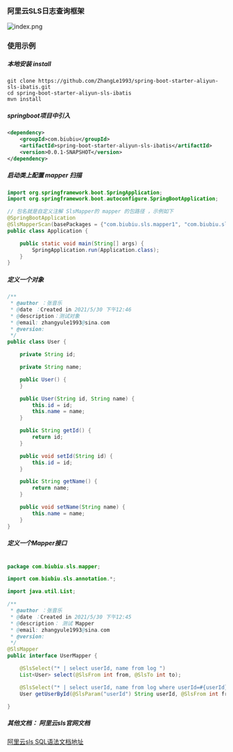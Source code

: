 ### 阿里云SLS日志查询框架

![index.png](https://socialify.git.ci/ZhangLe1993/spring-boot-starter-aliyun-sls-ibatis/image?description=1&font=Rokkitt&forks=1&issues=1&language=1&name=1&pattern=Signal&pulls=1&stargazers=1&theme=Light)

### 使用示例

#####  本地安装 install

```shell
git clone https://github.com/ZhangLe1993/spring-boot-starter-aliyun-sls-ibatis.git
cd spring-boot-starter-aliyun-sls-ibatis
mvn install
```

#####  springboot项目中引入

```xml
<dependency>
    <groupId>com.biubiu</groupId>
    <artifactId>spring-boot-starter-aliyun-sls-ibatis</artifactId>
    <version>0.0.1-SNAPSHOT</version>
</dependency>
```

##### 启动类上配置 mapper 扫描

```java
import org.springframework.boot.SpringApplication;
import org.springframework.boot.autoconfigure.SpringBootApplication;

// 包名就是自定义注解 SlsMapper的 mapper 的包路径 ，示例如下
@SpringBootApplication
@SlsMapperScan(basePackages = {"com.biubiu.sls.mapper1", "com.biubiu.sls.mapper2"})
public class Application {

    public static void main(String[] args) {
        SpringApplication.run(Application.class);
    }
}
```

##### 定义一个对象

```java
/**
 * @author ：张音乐
 * @date ：Created in 2021/5/30 下午12:46
 * @description：测试对象
 * @email: zhangyule1993@sina.com
 * @version:
 */
public class User {

    private String id;

    private String name;

    public User() {
    }

    public User(String id, String name) {
        this.id = id;
        this.name = name;
    }

    public String getId() {
        return id;
    }

    public void setId(String id) {
        this.id = id;
    }

    public String getName() {
        return name;
    }

    public void setName(String name) {
        this.name = name;
    }
}
```

##### 定义一个Mapper接口

```java

package com.biubiu.sls.mapper;

import com.biubiu.sls.annotation.*;

import java.util.List;

/**
 * @author ：张音乐
 * @date ：Created in 2021/5/30 下午12:45
 * @description： 测试 Mapper
 * @email: zhangyule1993@sina.com
 * @version:
 */
@SlsMapper
public interface UserMapper {

    @SlsSelect("* | select userId, name from log ")
    List<User> select(@SlsFrom int from, @SlsTo int to);

    @SlsSelect("* | select userId, name from log where userId=#{userId} ")
    User getUserById(@SlsParam("userId") String userId, @SlsFrom int from, @SlsTo int to);

}

```

##### 其他文档： 阿里云sls官网文档

[阿里云sls SQL语法文档地址](https://help.aliyun.com/document_detail/322174.html)
